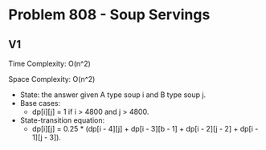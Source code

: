 # Problem 808 - Soup Servings

## V1

Time Complexity: O(n^2)

Space Complexity: O(n^2)

- State: the answer given A type soup i and B type soup j.
- Base cases:
    - dp[i][j] = 1 if i > 4800 and j > 4800.
- State-transition equation:
    - dp[i][j] = 0.25 * (dp[i - 4][j] + dp[i - 3][b - 1] + dp[i - 2][j - 2] + dp[i - 1][j - 3]).

